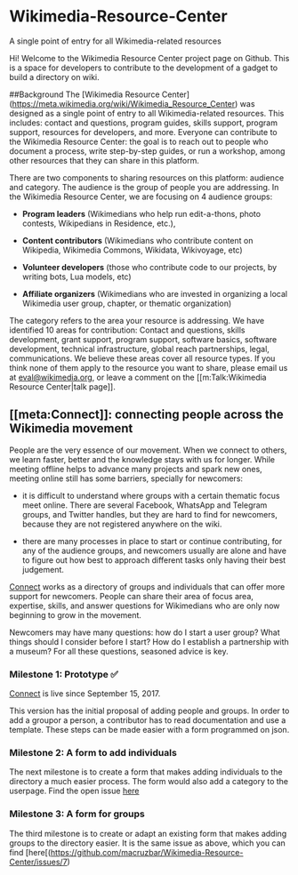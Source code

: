 # Wikimedia-Resource-Center
A single point of entry for all Wikimedia-related resources

Hi! Welcome to the Wikimedia Resource Center project page on Github. This is a space for developers to contribute to the development of a gadget to build a directory on wiki. 

##Background
The [Wikimedia Resource Center] (https://meta.wikimedia.org/wiki/Wikimedia_Resource_Center) was designed as a single point of entry to all Wikimedia-related resources. This includes: contact and questions, program guides, skills support, program support, resources for developers, and more. Everyone can contribute to the Wikimedia Resource Center: the goal is to reach out to people who document a process, write step-by-step guides, or run a workshop, among other resources that they can share in this platform. 

There are two components to sharing resources on this platform: audience and category. The audience is the group of people you are addressing. In the Wikimedia Resource Center, we are focusing on 4 audience groups: 

- **Program leaders** (Wikimedians who help run edit-a-thons, photo contests, Wikipedians in Residence, etc.), 

- **Content contributors** (Wikimedians who contribute content on Wikipedia, Wikimedia Commons, Wikidata, Wikivoyage, etc) 

- **Volunteer developers** (those who contribute code to our projects, by writing bots, Lua models, etc)

- **Affiliate organizers** (Wikimedians who are invested in organizing a local Wikimedia user group, chapter, or thematic organization)


The category refers to the area your resource is addressing. We have identified 10 areas for contribution: Contact and questions, skills development, grant support, program support, software basics, software development, technical infrastructure, global reach partnerships, legal, communications. We believe these areas cover all resource types. If you think none of them apply to the resource you want to share, please email us at eval@wikimedia.org, or leave a comment on the [[m:Talk:Wikimedia Resource Center|talk page]]. 


## [[meta:Connect]]: connecting people across the Wikimedia movement

People are the very essence of our movement. When we connect to others, we learn faster, better and the knowledge stays with us for longer. While meeting offline helps to advance many projects and spark new ones, meeting online still has some barriers, specially for newcomers:

- it is difficult to understand where groups with a certain thematic focus meet online. There are several Facebook, WhatsApp and Telegram groups, and Twitter handles, but they are hard to find for newcomers, because they are not registered anywhere on the wiki. 

- there are many processes in place to start or continue contributing, for any of the audience groups, and newcomers usually are alone and have to figure out how best to approach different tasks only having their best judgement. 

[Connect](https://meta.wikimedia.org/wiki/Connect) works as a directory of groups and individuals that can offer more support for newcomers. People can share their area of focus area, expertise, skills, and answer questions for Wikimedians who are only now beginning to grow in the movement. 

Newcomers may have many questions: how do I start a user group? What things should I consider before I start? How do I establish a partnership with a museum? For all these questions, seasoned advice is key. 

### Milestone 1: Prototype :white_check_mark:
[Connect](https://meta.wikimedia.org/wiki/Connect) is live since September 15, 2017. 

This version has the initial proposal of adding people and groups. In order to add a groupor a person, a contributor has to read documentation and use a template. These steps can be made easier with a form programmed on json. 

### Milestone 2: A form to add individuals
The next milestone is to create a form that makes adding individuals to the directory a much easier process. The form would also add a category to the userpage. Find the open issue [here](https://github.com/macruzbar/Wikimedia-Resource-Center/issues/7)

### Milestone 3: A form for groups
The third milestone is to create or adapt an existing form that makes adding groups to the directory easier. It is the same issue as above, which you can find [here[(https://github.com/macruzbar/Wikimedia-Resource-Center/issues/7)
